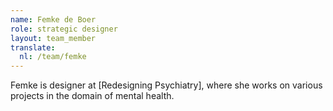 ```yaml
---
name: Femke de Boer
role: strategic designer
layout: team_member
translate:
  nl: /team/femke
---
```

Femke is designer at [Redesigning Psychiatry], where she works on various
projects in the domain of mental health.

[Redesigining Psychiatry]: https://www.redesiginingpsychiatry.org/
